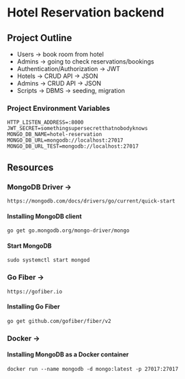 # Hotel Reservation backend

## Project Outline
- Users -> book room from hotel
- Admins -> going to check reservations/bookings
- Authentication/Authorization -> JWT 
- Hotels -> CRUD API -> JSON
- Admins -> CRUD API -> JSON
- Scripts -> DBMS -> seeding, migration

### Project Environment Variables
```
HTTP_LISTEN_ADDRESS=:8000
JWT_SECRET=somethingsupersecretthatnobodyknows
MONGO_DB_NAME=hotel-reservation
MONGO_DB_URL=mongodb://localhost:27017
MONGO_DB_URL_TEST=mongodb://localhost:27017
```

## Resources
### MongoDB Driver ->
``` 
https://mongodb.com/docs/drivers/go/current/quick-start
```

#### Installing MongoDB client
```
go get go.mongodb.org/mongo-driver/mongo
```           

#### Start MongoDB 
```
sudo systemctl start mongod
```

### Go Fiber ->
```
https://gofiber.io
```

#### Installing Go Fiber
```
go get github.com/gofiber/fiber/v2
```

### Docker ->
#### Installing MongoDB as a Docker container
```
docker run --name mongodb -d mongo:latest -p 27017:27017
```

